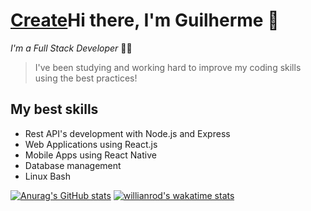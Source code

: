 # [Create](guilherme-x.github.io)Hi there, I'm Guilherme 💜
*I'm a Full Stack Developer* 👨‍💻
> I've been studying and working hard to improve my coding skills using the best practices!

## My best skills

- Rest API's development with Node.js and Express
- Web Applications using React.js
- Mobile Apps using React Native
- Database management
- Linux Bash

[![Anurag's GitHub stats](https://github-readme-stats.vercel.app/api?username=guilherme-x&theme=radical)](https://github.com/anuraghazra/github-readme-stats)
[![willianrod's wakatime stats](https://github-readme-stats.vercel.app/api/wakatime?username=guilhermex&theme=radical)](https://github.com/anuraghazra/github-readme-stats)
